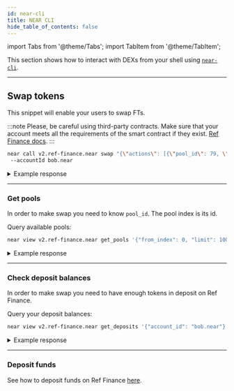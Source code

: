 ```yaml
---
id: near-cli
title: NEAR CLI
hide_table_of_contents: false
---
```


import Tabs from '@theme/Tabs';
import TabItem from '@theme/TabItem';

This section shows how to interact with DEXs from your shell using [`near-cli`](../../../4.tools/cli.md).

***

## Swap tokens

This snippet will enable your users to swap FTs.

<Tabs>

<TabItem value="Ref Finance" label="Ref Finance">

:::note
Please, be careful using third-party contracts. Make sure that your account meets all the requirements of the smart contract if they exist. [Ref Finance docs](https://guide.ref.finance/).
:::

```bash
near call v2.ref-finance.near swap "{\"actions\": [{\"pool_id\": 79, \"token_in\": \"token.v2.ref-finance.near\", \"amount_in\": \"100000000000000000\", \"token_out\": \"wrap.near\", \"min_amount_out\": \"1\"}]}" --gas 300000000000000 --depositYocto 1
 --accountId bob.near
```

<details>
<summary>Example response</summary>
<p>

```bash
'5019606679394603179450'
```

</p>

</details>

<hr class="subsection" />

### Get pools

In order to make swap you need to know `pool_id`. The pool index is its id.

Query available pools:

```bash
near view v2.ref-finance.near get_pools '{"from_index": 0, "limit": 1000}'
```

<details>
<summary>Example response</summary>
<p>

```bash
[
  {
    pool_kind: 'SIMPLE_POOL',
    token_account_ids: [ 'token.skyward.near', 'wrap.near' ],
    amounts: [ '51865812079751349630100', '6254162663147994789053210138' ],
    total_fee: 30,
    shares_total_supply: '1305338644973934698612124055',
    amp: 0
  },
  {
    pool_kind: 'SIMPLE_POOL',
    token_account_ids: [
      'c02aaa39b223fe8d0a0e5c4f27ead9083c756cc2.factory.bridge.near',
      'wrap.near'
    ],
    amounts: [ '783621938569399817', '1100232280852443291118200599' ],
    total_fee: 30,
    shares_total_supply: '33923015415693335344747628',
    amp: 0
  }
]
```

</p>

</details>

<hr class="subsection" />

### Check deposit balances

In order to make swap you need to have enough tokens in deposit on Ref Finance.

Query your deposit balances:

```bash
near view v2.ref-finance.near get_deposits '{"account_id": "bob.near"}'
```

<details>
<summary>Example response</summary>
<p>

```bash
{
  'token.v2.ref-finance.near': '0',
  'wrap.near': "0"
}
```

</p>

</details>

<hr class="subsection" />

### Deposit funds

See how to deposit funds on Ref Finance [here](../../ft/interacting/near-cli.md#attaching-fts-to-a-call).

</TabItem>

</Tabs>
